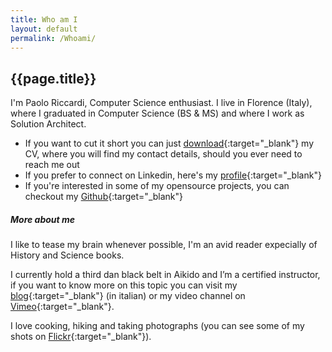 ```yaml
---
title: Who am I
layout: default
permalink: /Whoami/
---
```

## {{page.title}}

I'm Paolo Riccardi, Computer Science enthusiast.
I live in Florence (Italy), where I graduated in Computer Science (BS & MS) and where I work as Solution Architect.

- If you want to cut it short you can just [download](https://drive.google.com/file/d/1cqsDFPhVjfCzJU6vXeXojDGX3foo0Rju/view?usp=sharing){:target="_blank"} my CV, where you will find my contact details, should you ever need to reach me out
- If you prefer to connect on Linkedin, here's my [profile](https://www.linkedin.com/in/paolo-riccardi-71795a85/en){:target="_blank"}
- If you're interested in some of my opensource projects, you can checkout my [Github](https://github.com/paoloriccardi){:target="_blank"}


##### More about me
I like to tease my brain whenever possible, I'm an avid reader expecially of History and Science books. 

I currently hold a third dan black belt in Aikido and I’m a certified instructor, if you want to know more on this topic you can visit my [blog](http://www.kinonagare.it){:target="_blank"} (in italian) or my video channel on [Vimeo](https://vimeo.com/kinonagare){:target="_blank"}.

I love cooking, hiking and taking photographs (you can see some of my shots on [Flickr](https://www.flickr.com/photos/priccardi/){:target="_blank"}).

